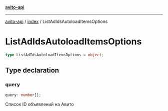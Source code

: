 [**avito-api**](../../README.md)

***

[avito-api](../../README.md) / [index](../README.md) / ListAdIdsAutoloadItemsOptions

# ListAdIdsAutoloadItemsOptions

```ts
type ListAdIdsAutoloadItemsOptions = object;
```

## Type declaration

### query

```ts
query: number[];
```

Список ID объявлений на Авито
